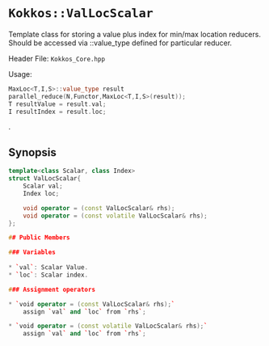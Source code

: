 # `Kokkos::ValLocScalar`

Template class for storing a value plus index for min/max location reducers.  Should be accessed via ::value_type defined for particular reducer.

Header File: `Kokkos_Core.hpp`

Usage: 
  ```c++
  MaxLoc<T,I,S>::value_type result
  parallel_reduce(N,Functor,MaxLoc<T,I,S>(result));
  T resultValue = result.val;
  I resultIndex = result.loc;
  ```
. 

## Synopsis 
  ```c++
  template<class Scalar, class Index>
  struct ValLocScalar{
      Scalar val;
      Index loc;

      void operator = (const ValLocScalar& rhs);
      void operator = (const volatile ValLocScalar& rhs);
  };

## Public Members

### Variables
   
 * `val`: Scalar Value.
 * `loc`: Scalar index.

### Assignment operators

 * `void operator = (const ValLocScalar& rhs);` 
      assign `val` and `loc` from `rhs`;

 * `void operator = (const volatile ValLocScalar& rhs);` 
      assign `val` and `loc` from `rhs`;